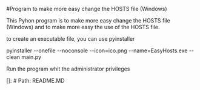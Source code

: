 #Program to make more easy change the HOSTS file (Windows)

This Pyhon program is to make more easy change the HOSTS file (Windows) and to make more easy the use of the HOSTS file.

to create an executable file, you can use pyinstaller

pyinstaller --onefile --noconsole --icon=ico.png  --name=EasyHosts.exe --clean  main.py

Run the program whit the administrator privileges

[]: # Path: README.MD